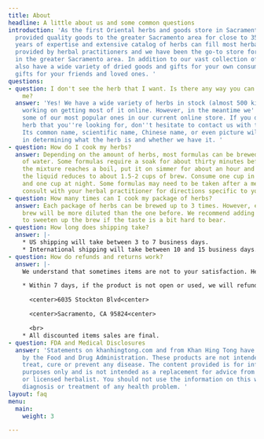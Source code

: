 ```yaml
---
title: About
headline: A little about us and some common questions
introduction: 'As the first Oriental herbs and goods store in Sacramento, we have
  provided quality goods to the greater Sacramento area for close to 35 years. Our
  years of expertise and extensive catalog of herbs can fill most herbal formulas
  provided by herbal practitioners and we have been the go-to store for many practitioners
  in the greater Sacramento area. In addition to our vast collection of herbs, we
  also have a wide variety of dried goods and gifts for your own consumption or as
  gifts for your friends and loved ones. '
questions:
- question: I don't see the herb that I want. Is there any way you can get it for
    me?
  answer: 'Yes! We have a wide variety of herbs in stock (almost 500 kinds) and are
    working on getting most of it online. However, in the meantime we''ve provided
    some of our most popular ones in our current online store. If you don''t see the
    herb that you''re looking for, don''t hesitate to contact us with the form below.
    Its common name, scientific name, Chinese name, or even picture will all help
    in determining what the herb is and whether we have it. '
- question: How do I cook my herbs?
  answer: Depending on the amount of herbs, most formulas can be brewed with 5-7 cups
    of water. Some formulas require a soak for about thirty minutes before but once
    the mixture reaches a boil, put it on simmer for about an hour and a half so that
    the liquid reduces to about 1.5-2 cups of brew. Consume one cup in the morning
    and one cup at night. Some formulas may need to be taken after a meal but please
    consult with your herbal practitioner for directions specific to your formula.
- question: How many times can I cook my package of herbs?
  answer: Each package of herbs can be brewed up to 3 times. However, each subsequent
    brew will be more diluted than the one before. We recommend adding some honey
    to sweeten up the brew if the taste is a bit hard to bear.
- question: How long does shipping take?
  answer: |-
    * US shipping will take between 3 to 7 business days.
    * International shipping will take between 10 and 15 business days.
- question: How do refunds and returns work?
  answer: |-
    We understand that sometimes items are not to your satisfaction. Here are our policies regarding refunds and returns:

    * Within 7 days, if the product is not open or used, we will refund the purchase amount upon receipt of the product back at our address:

      <center>6035 Stockton Blvd<center>

      <center>Sacramento, CA 95824<center>

      <br>
    * All discounted items sales are final.
- question: FDA and Medical Disclosures
  answer: 'Statements on khanhingtong.com and from Khan Hing Tong have not been evaluated
    by the Food and Drug Administration. These products are not intended to diagnose,
    treat, cure or prevent any disease. The content provided is for informational
    purposes only and is not intended as a replacement for advice from your physician
    or licensed herbalist. You should not use the information on this website for
    diagnosis or treatment of any health problem. '
layout: faq
menu:
  main:
    weight: 3

---
```

